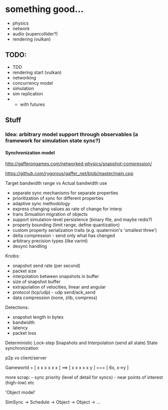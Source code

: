 # something good...

- physics
- network
- audio (supercollider?)
- rendering (vulkan)

## TODO:

- TDD
- rendering start (vulkan)
- networking
- concurrency model
- simulation
- sim replication
- * with futures

## Stuff

### Idea: arbitrary model support through observables (a framework for simulation state sync?)

#### Synchronization model

  http://gafferongames.com/networked-physics/snapshot-compression/

  https://github.com/rygorous/gaffer_net/blob/master/main.cpp

  Target bandwidth range vs Actual bandwidth use

  - separate sync mechanisms for separate properties
  - prioritization of sync for different properties
  - adaptive sync methodology
  - express changing values as rate of change for interp
  - trans Simuation migration of objects
  - support simulation-level persistence (binary file, and maybe redis?)
  - property bounding (limit range, define quantization)
  - custom property serialization traits (e.g. quaternion's 'smallest three')
  - delta compression - send only what has changed
  - arbitrary precision types (like varint)
  - desync handling
  
  Knobs:
  - snapshot send rate (per second)
  - packet size
  - interpolation between snapshots in buffer
  - size of snapshot buffer
  - extrapolation of velocities, linear and angular
  - protocol (tcp/udp) - udp send/ack_send
  - data compression (none, zlib, compress)

  Detections:
  - snapshot length in bytes
  - bandwidth
  - latency
  - packet loss

  Deterministic Lock-step
  Snapshots and Interpolation (send all state)
  State synchronization

  p2p vs client/server

  Gameworld = [ x x x x x x ] ==> [ x x x x x y ] === [ 6x, x->y ]

  more scrap:
  		- sync priority (level of detail for syncs)
  			- near points of interest (high-low) etc


  'Object model'

  SimSync
   \-> Schedule
  	  \-> Object
  		  \-> Object
  			  \-> ...

